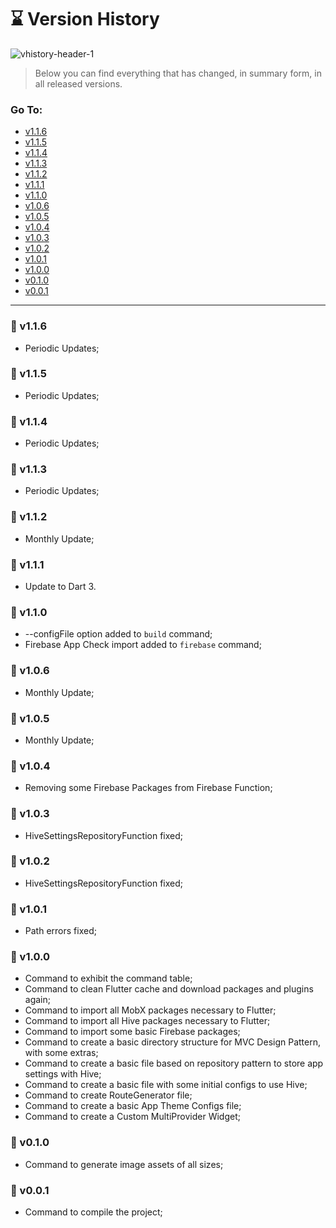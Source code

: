 # ⌛ Version History

![vhistory-header-1](https://user-images.githubusercontent.com/92796645/183507327-98274d99-889a-4e5b-aeda-7b0dbf0f5e65.jpg)

> Below you can find everything that has changed, in summary form, in all released versions.

### Go To:

- [v1.1.6](#-v116)
- [v1.1.5](#-v115)
- [v1.1.4](#-v114)
- [v1.1.3](#-v113)
- [v1.1.2](#-v112)
- [v1.1.1](#-v111)
- [v1.1.0](#-v110)
- [v1.0.6](#-v106)
- [v1.0.5](#-v105)
- [v1.0.4](#-v104)
- [v1.0.3](#-v103)
- [v1.0.2](#-v102)
- [v1.0.1](#-v101)
- [v1.0.0](#-v100)
- [v0.1.0](#-v010)
- [v0.0.1](#-v001)

---

### 🚀 v1.1.6

- Periodic Updates;

### 🚀 v1.1.5

- Periodic Updates;

### 🚀 v1.1.4

- Periodic Updates;

### 🚀 v1.1.3

- Periodic Updates;

### 🚀 v1.1.2

- Monthly Update;

### 🚀 v1.1.1

- Update to Dart 3.

### 🚀 v1.1.0

- --configFile option added to `build` command;
- Firebase App Check import added to `firebase` command;

### 🚀 v1.0.6

- Monthly Update;

### 🚀 v1.0.5

- Monthly Update;

### 🚀 v1.0.4

- Removing some Firebase Packages from Firebase Function;

### 🚀 v1.0.3

- HiveSettingsRepositoryFunction fixed;

### 🚀 v1.0.2

- HiveSettingsRepositoryFunction fixed;

### 🚀 v1.0.1

- Path errors fixed;

### 🚀 v1.0.0

- Command to exhibit the command table;
- Command to clean Flutter cache and download packages and plugins again;
- Command to import all MobX packages necessary to Flutter;
- Command to import all Hive packages necessary to Flutter;
- Command to import some basic Firebase packages;
- Command to create a basic directory structure for MVC Design Pattern, with some extras;
- Command to create a basic file based on repository pattern to store app settings with Hive;
- Command to create a basic file with some initial configs to use Hive;
- Command to create RouteGenerator file;
- Command to create a basic App Theme Configs file;
- Command to create a Custom MultiProvider Widget;

### 🚀 v0.1.0

- Command to generate image assets of all sizes;

### 🚀 v0.0.1

- Command to compile the project;
